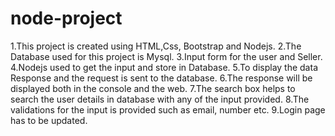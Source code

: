 # node-project
1.This project is created using HTML,Css, Bootstrap and Nodejs.
2.The Database used for this project is Mysql.
3.Input form for the user and Seller.
4.Nodejs used to get the input and store in Database.
5.To display the data Response and the request is sent to the database.
6.The response will be displayed both in the console and the web.
7.The search box helps to search the user details in database with any of the input provided.
8.The validations for the input is provided such as email, number etc.
9.Login page has to be updated.
